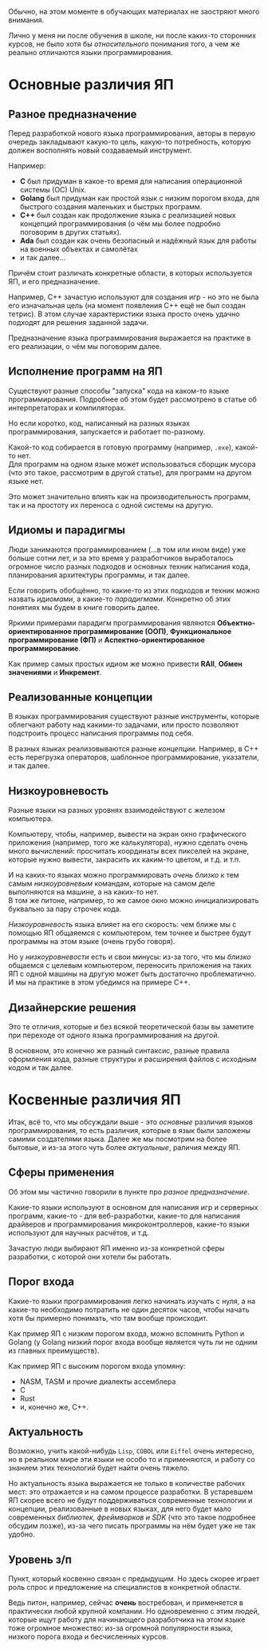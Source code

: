 Обычно, на этом моменте в обучающих материалах не заостряют много внимания.

Лично у меня ни после обучения в школе, ни после каких-то сторонних курсов, не было хотя бы *относительного* понимания того, а чем же реально отличаются языки программирования.

# Основные различия ЯП 
## Разное предназначение
Перед разработкой нового языка программирования, авторы в первую очередь закладывают какую-то цель, какую-то потребность, которую должен восполнять новый создаваемый инструмент.

Например:
- **C** был придуман в какое-то время для написания операционной системы (ОС) Unix.
- **Golang** был придуман как простой язык с низким порогом входа, для быстрого создания маленьких и быстрых программ.
- **С++** был создан как продолжение языка с реализацией новых концепций программирования (о чём мы более подробно поговорим в других статьях).
- **Ada** был создан как очень безопасный и надёжный язык для работы на военных объектах и самолётах
- и так далее...

Причём стоит различать конкретные области, в которых используется ЯП, и его предназначение.  

Например, С++ зачастую используют для создания игр - но это не была его изначальная цель (на момент появления C++ ещё не был создан тетрис). В этом случае характеристики языка просто очень удачно подходят для решения заданной задачи.

Предназначение языка программирования выражается на практике в его реализации, о чём мы поговорим далее.
## Исполнение программ на ЯП
Существуют разные способы "запуска" кода на каком-то языке программирования. Подробнее об этом будет рассмотрено в статье об интерпретаторах и компиляторах. 

Но если коротко, код, написанный на разных языках программирования, запускается и работает по-разному.

Какой-то код собирается в готовую программу (например, `.exe`), какой-то нет.  
Для программ на одном языке может использоваться сборщик мусора (что это такое, рассмотрим в другой статье), для программ на другом языке нет.

Это может значительно влиять как на производительность программ, так и на простоту их переноса с одной системы на другую.

## Идиомы и парадигмы
Люди занимаются программированием (...в том или ином виде) уже больше сотни лет, и за это время у разработчиков выработалось огромное число разных подходов и основных техник написания кода, планирования архитектуры программы, и так далее.

Если говорить обобщённо, то какие-то из этих подходов и техник можно назвать *идиомами*, а какие-то *парадигмами*. Конкретно об этих понятиях мы будем в книге говорить далее.

Яркими примерами парадигм программирования являются **Объектно-ориентированное программирование (ООП)**, **Функциональное программирование (ФП)** и **Аспектно-ориентированное программирование**.

Как пример самых простых идиом же можно привести **RAII**, **Обмен значениями** и **Инкремент**.

## Реализованные концепции
В языках программирования существуют разные инструменты, которые облегчают работу над какими-то задачами, или просто позволяют подстроить процесс написания программы под себя.  

В разных языках реализовываются разные *концепции*. Например, в C++ есть перегрузка операторов, шаблонное программирование, указатели, и так далее.

## Низкоуровневость
Разные языки на разных уровнях взаимодействуют с железом компьютера.

Компьютеру, чтобы, например, вывести на экран окно графического приложения (например, того же калькулятора), нужно сделать очень много вычислений: просчитать координаты всех пикселей на экране, которые нужно вывести, закрасить их каким-то цветом, и т.д. и т.п.

И на каких-то языках можно программировать *очень близко* к тем самым *низкоуровневым* командам, которые на самом деле выполняются на машине, а на каких-то нет.  
В том же питоне, например, то же самое окно можно инициализировать буквально за пару строчек кода.

*Низкоуровневость* языка влияет на его скорость: чем ближе мы с помощью ЯП общаяемся с компьютером, тем точнее и быстрее будут программы на этом языке (очень грубо говоря).

Но у *низкоуровневости* есть и свои минусы: из-за того, что мы *близко* общаемся с целевым компьютером, переносить приложения на таких ЯП с одной машины на другую может быть достаточно проблематично. И мы на практике в этом убедимся на примере С++.

## Дизайнерские решения
Это те отличия, которые и без всякой теоретической базы вы заметите при переходе от одного языка программирования на другой.

В основном, это конечно же разный синтаксис, разные правила оформления кода, разные структуры и расширения файлов с исходным кодом и так далее.

# Косвенные различия ЯП
Итак, всё то, что мы обсуждали выше - это *основные* различия языков программирования, то есть различия, которые в язык были заложены самими создателями языка. Далее же мы посмотрим на более бытовые, и из-за этого чуть более *актуальные*, раличия между ЯП.

## Сферы применения
Об этом мы частично говорили в пункте про *разное предназначение*.

Какие-то языки используют в основном для написания игр и серверных программ, какие-то - для веб-разработки, какие-то для написания драйверов и программирования микроконтроллеров, какие-то языки используют для научных расчётов, и т.д. 

Зачастую люди выбирают ЯП именно из-за конкретной сферы разработки, с которой они хотели бы работать.

## Порог входа
Какие-то языки программирования легко начинать изучать с нуля, а на какие-то необходимо потратить не один десяток часов, чтобы начать хотя бы примерно понимать, что там вообще происходит.

Как пример ЯП с низким порогом входа, можно вспомнить Python и Golang (у Golang низкий порог входа вообще является чуть ли не одним из главных преимуществ).

Как пример ЯП с высоким порогом входа упомяну:
- NASM, TASM и прочие диалекты ассемблера
- C
- Rust
- и, конечно же, С++.

## Актуальность
Возможно, учить какой-нибудь `Lisp`, `COBOL` или `Eiffel` очень интересно, но в реальном мире эти языки не особо то и применяются, и работу со знанием этих технологий будет найти очень тяжело.

Но актуальность языка выражается не только в количестве рабочих мест: это отражается и на самом процессе разработки. В устаревшем ЯП скорее всего не будут поддерживаться современные технологии и концепции, реализованные в новых языках, для него будет мало современных *библиотек, фреймворков и SDK* (что это такое подробнее обсудим позже), из-за чего писать программы на нём будет уже не так удобно.

## Уровень з/п
Пункт, который косвенно связан с предыдущим. Но здесь скорее играет роль спрос и предложение на специалистов в конкретной области.

Ведь питон, например, сейчас **очень** востребован, и применяется в практически любой крупной компании. Но одновременно с этим людей, которые ищут работу для начинающего разработчика на этом языке тоже огромное множество: из-за огромной популярности языка, низкого порога входа и бесчисленных курсов.